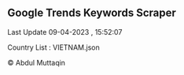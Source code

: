 

## Google Trends Keywords Scraper 
 
Last Update 09-04-2023 , 15:52:07

Country List :
VIETNAM.json



© Abdul Muttaqin 
